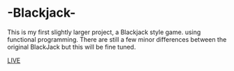 # -Blackjack-

This is my first slightly larger project, a Blackjack style game. using functional programming.
There are still a few minor differences between the original BlackJack but this will be fine tuned.

<a href="[https://www.linkedin.com/in/kamil-pawelek/](https://kkinod.github.io/-Blackjack-/)" >LIVE</a>
